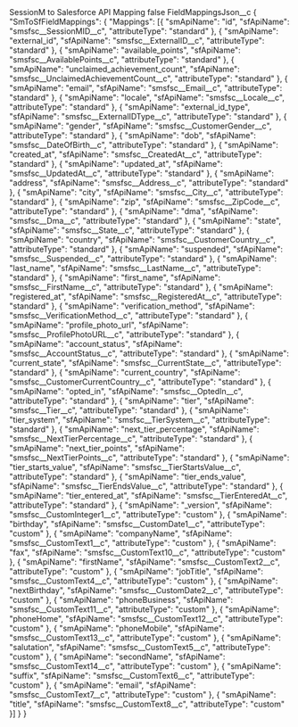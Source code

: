 <?xml version="1.0" encoding="UTF-8"?>
<CustomMetadata xmlns="http://soap.sforce.com/2006/04/metadata" xmlns:xsi="http://www.w3.org/2001/XMLSchema-instance" xmlns:xsd="http://www.w3.org/2001/XMLSchema">
    <label>SessionM to Salesforce API Mapping</label>
    <protected>false</protected>
    <values>
        <field>FieldMappingsJson__c</field>
        <value xsi:type="xsd:string">{
	&quot;SmToSfFieldMappings&quot;: {
		&quot;Mappings&quot;: [{
			&quot;smApiName&quot;: &quot;id&quot;,
			&quot;sfApiName&quot;: &quot;smsfsc__SessionMID__c&quot;,
			&quot;attributeType&quot;: &quot;standard&quot;
		},
		{
			&quot;smApiName&quot;: &quot;external_id&quot;,
			&quot;sfApiName&quot;: &quot;smsfsc__ExternalID__c&quot;,
			&quot;attributeType&quot;: &quot;standard&quot;
		},
		{
			&quot;smApiName&quot;: &quot;available_points&quot;,
			&quot;sfApiName&quot;: &quot;smsfsc__AvailablePoints__c&quot;,
			&quot;attributeType&quot;: &quot;standard&quot;
		},
		{
			&quot;smApiName&quot;: &quot;unclaimed_achievement_count&quot;,
			&quot;sfApiName&quot;: &quot;smsfsc__UnclaimedAchievementCount__c&quot;,
			&quot;attributeType&quot;: &quot;standard&quot;
		},
		{
			&quot;smApiName&quot;: &quot;email&quot;,
			&quot;sfApiName&quot;: &quot;smsfsc__Email__c&quot;,
			&quot;attributeType&quot;: &quot;standard&quot;
		},
		{
			&quot;smApiName&quot;: &quot;locale&quot;,
			&quot;sfApiName&quot;: &quot;smsfsc__Locale__c&quot;,
			&quot;attributeType&quot;: &quot;standard&quot;
		},
		{
			&quot;smApiName&quot;: &quot;external_id_type&quot;,
			&quot;sfApiName&quot;: &quot;smsfsc__ExternalIDType__c&quot;,
			&quot;attributeType&quot;: &quot;standard&quot;
		},
		{
			&quot;smApiName&quot;: &quot;gender&quot;,
			&quot;sfApiName&quot;: &quot;smsfsc__CustomerGender__c&quot;,
			&quot;attributeType&quot;: &quot;standard&quot;
		},
		{
			&quot;smApiName&quot;: &quot;dob&quot;,
			&quot;sfApiName&quot;: &quot;smsfsc__DateOfBirth__c&quot;,
			&quot;attributeType&quot;: &quot;standard&quot;
		},
		{
			&quot;smApiName&quot;: &quot;created_at&quot;,
			&quot;sfApiName&quot;: &quot;smsfsc__CreatedAt__c&quot;,
			&quot;attributeType&quot;: &quot;standard&quot;
		},
		{
			&quot;smApiName&quot;: &quot;updated_at&quot;,
			&quot;sfApiName&quot;: &quot;smsfsc__UpdatedAt__c&quot;,
			&quot;attributeType&quot;: &quot;standard&quot;
		},
		{
			&quot;smApiName&quot;: &quot;address&quot;,
			&quot;sfApiName&quot;: &quot;smsfsc__Address__c&quot;,
			&quot;attributeType&quot;: &quot;standard&quot;
		},
		{
			&quot;smApiName&quot;: &quot;city&quot;,
			&quot;sfApiName&quot;: &quot;smsfsc__City__c&quot;,
			&quot;attributeType&quot;: &quot;standard&quot;
		},
		{
			&quot;smApiName&quot;: &quot;zip&quot;,
			&quot;sfApiName&quot;: &quot;smsfsc__ZipCode__c&quot;,
			&quot;attributeType&quot;: &quot;standard&quot;
		},
		{
			&quot;smApiName&quot;: &quot;dma&quot;,
			&quot;sfApiName&quot;: &quot;smsfsc__Dma__c&quot;,
			&quot;attributeType&quot;: &quot;standard&quot;
		},
		{
			&quot;smApiName&quot;: &quot;state&quot;,
			&quot;sfApiName&quot;: &quot;smsfsc__State__c&quot;,
			&quot;attributeType&quot;: &quot;standard&quot;
		},
		{
			&quot;smApiName&quot;: &quot;country&quot;,
			&quot;sfApiName&quot;: &quot;smsfsc__CustomerCountry__c&quot;,
			&quot;attributeType&quot;: &quot;standard&quot;
		},
		{
			&quot;smApiName&quot;: &quot;suspended&quot;,
			&quot;sfApiName&quot;: &quot;smsfsc__Suspended__c&quot;,
			&quot;attributeType&quot;: &quot;standard&quot;
		},
		{
			&quot;smApiName&quot;: &quot;last_name&quot;,
			&quot;sfApiName&quot;: &quot;smsfsc__LastName__c&quot;,
			&quot;attributeType&quot;: &quot;standard&quot;
		},
		{
			&quot;smApiName&quot;: &quot;first_name&quot;,
			&quot;sfApiName&quot;: &quot;smsfsc__FirstName__c&quot;,
			&quot;attributeType&quot;: &quot;standard&quot;
		},
		{
			&quot;smApiName&quot;: &quot;registered_at&quot;,
			&quot;sfApiName&quot;: &quot;smsfsc__RegisteredAt__c&quot;,
			&quot;attributeType&quot;: &quot;standard&quot;
		},
		{
			&quot;smApiName&quot;: &quot;verification_method&quot;,
			&quot;sfApiName&quot;: &quot;smsfsc__VerificationMethod__c&quot;,
			&quot;attributeType&quot;: &quot;standard&quot;
		},
		{
			&quot;smApiName&quot;: &quot;profile_photo_url&quot;,
			&quot;sfApiName&quot;: &quot;smsfsc__ProfilePhotoURL__c&quot;,
			&quot;attributeType&quot;: &quot;standard&quot;
		},
		{
			&quot;smApiName&quot;: &quot;account_status&quot;,
			&quot;sfApiName&quot;: &quot;smsfsc__AccountStatus__c&quot;,
			&quot;attributeType&quot;: &quot;standard&quot;
		},
		{
			&quot;smApiName&quot;: &quot;current_state&quot;,
			&quot;sfApiName&quot;: &quot;smsfsc__CurrentState__c&quot;,
			&quot;attributeType&quot;: &quot;standard&quot;
		},
		{
			&quot;smApiName&quot;: &quot;current_country&quot;,
			&quot;sfApiName&quot;: &quot;smsfsc__CustomerCurrentCountry__c&quot;,
			&quot;attributeType&quot;: &quot;standard&quot;
		},
		{
			&quot;smApiName&quot;: &quot;opted_in&quot;,
			&quot;sfApiName&quot;: &quot;smsfsc__OptedIn__c&quot;,
			&quot;attributeType&quot;: &quot;standard&quot;
		},
		{
			&quot;smApiName&quot;: &quot;tier&quot;,
			&quot;sfApiName&quot;: &quot;smsfsc__Tier__c&quot;,
			&quot;attributeType&quot;: &quot;standard&quot;
		},
		{
			&quot;smApiName&quot;: &quot;tier_system&quot;,
			&quot;sfApiName&quot;: &quot;smsfsc__TierSystem__c&quot;,
			&quot;attributeType&quot;: &quot;standard&quot;
		},
		{
			&quot;smApiName&quot;: &quot;next_tier_percentage&quot;,
			&quot;sfApiName&quot;: &quot;smsfsc__NextTierPercentage__c&quot;,
			&quot;attributeType&quot;: &quot;standard&quot;
		},
		{
			&quot;smApiName&quot;: &quot;next_tier_points&quot;,
			&quot;sfApiName&quot;: &quot;smsfsc__NextTierPoints__c&quot;,
			&quot;attributeType&quot;: &quot;standard&quot;
		},
		{
			&quot;smApiName&quot;: &quot;tier_starts_value&quot;,
			&quot;sfApiName&quot;: &quot;smsfsc__TierStartsValue__c&quot;,
			&quot;attributeType&quot;: &quot;standard&quot;
		},
		{
			&quot;smApiName&quot;: &quot;tier_ends_value&quot;,
			&quot;sfApiName&quot;: &quot;smsfsc__TierEndsValue__c&quot;,
			&quot;attributeType&quot;: &quot;standard&quot;
		},
		{
			&quot;smApiName&quot;: &quot;tier_entered_at&quot;,
			&quot;sfApiName&quot;: &quot;smsfsc__TierEnteredAt__c&quot;,
			&quot;attributeType&quot;: &quot;standard&quot;
		},
		{
			&quot;smApiName&quot;: &quot;_version&quot;,
			&quot;sfApiName&quot;: &quot;smsfsc__CustomInteger1__c&quot;,
			&quot;attributeType&quot;: &quot;custom&quot;
		},
		{
			&quot;smApiName&quot;: &quot;birthday&quot;,
			&quot;sfApiName&quot;: &quot;smsfsc__CustomDate1__c&quot;,
			&quot;attributeType&quot;: &quot;custom&quot;
		},
		{
			&quot;smApiName&quot;: &quot;companyName&quot;,
			&quot;sfApiName&quot;: &quot;smsfsc__CustomText1__c&quot;,
			&quot;attributeType&quot;: &quot;custom&quot;
		},
		{
			&quot;smApiName&quot;: &quot;fax&quot;,
			&quot;sfApiName&quot;: &quot;smsfsc__CustomText10__c&quot;,
			&quot;attributeType&quot;: &quot;custom&quot;
		},
		{
			&quot;smApiName&quot;: &quot;firstName&quot;,
			&quot;sfApiName&quot;: &quot;smsfsc__CustomText2__c&quot;,
			&quot;attributeType&quot;: &quot;custom&quot;
		},
		{
			&quot;smApiName&quot;: &quot;jobTitle&quot;,
			&quot;sfApiName&quot;: &quot;smsfsc__CustomText4__c&quot;,
			&quot;attributeType&quot;: &quot;custom&quot;
		},
		{
			&quot;smApiName&quot;: &quot;nextBirthday&quot;,
			&quot;sfApiName&quot;: &quot;smsfsc__CustomDate2__c&quot;,
			&quot;attributeType&quot;: &quot;custom&quot;
		},
		{
			&quot;smApiName&quot;: &quot;phoneBusiness&quot;,
			&quot;sfApiName&quot;: &quot;smsfsc__CustomText11__c&quot;,
			&quot;attributeType&quot;: &quot;custom&quot;
		},
		{
			&quot;smApiName&quot;: &quot;phoneHome&quot;,
			&quot;sfApiName&quot;: &quot;smsfsc__CustomText12__c&quot;,
			&quot;attributeType&quot;: &quot;custom&quot;
		},
		{
			&quot;smApiName&quot;: &quot;phoneMobile&quot;,
			&quot;sfApiName&quot;: &quot;smsfsc__CustomText13__c&quot;,
			&quot;attributeType&quot;: &quot;custom&quot;
		},
		{
			&quot;smApiName&quot;: &quot;salutation&quot;,
			&quot;sfApiName&quot;: &quot;smsfsc__CustomText5__c&quot;,
			&quot;attributeType&quot;: &quot;custom&quot;
		},
		{
			&quot;smApiName&quot;: &quot;secondName&quot;,
			&quot;sfApiName&quot;: &quot;smsfsc__CustomText14__c&quot;,
			&quot;attributeType&quot;: &quot;custom&quot;
		},
		{
			&quot;smApiName&quot;: &quot;suffix&quot;,
			&quot;sfApiName&quot;: &quot;smsfsc__CustomText6__c&quot;,
			&quot;attributeType&quot;: &quot;custom&quot;
		},
		{
			&quot;smApiName&quot;: &quot;email&quot;,
			&quot;sfApiName&quot;: &quot;smsfsc__CustomText7__c&quot;,
			&quot;attributeType&quot;: &quot;custom&quot;
		},
		{
			&quot;smApiName&quot;: &quot;title&quot;,
			&quot;sfApiName&quot;: &quot;smsfsc__CustomText8__c&quot;,
			&quot;attributeType&quot;: &quot;custom&quot;
		}]
	}
}</value>
    </values>
</CustomMetadata>
